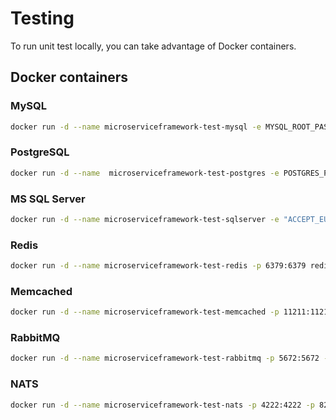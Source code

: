 # Testing

To run unit test locally, you can take advantage of Docker containers.

## Docker containers

### MySQL
```bash
docker run -d --name microserviceframework-test-mysql -e MYSQL_ROOT_PASSWORD=root -e MYSQL_DATABASE=microservice_framework_tests -p 3306:3306 mysql:8
```

### PostgreSQL
```bash
docker run -d --name  microserviceframework-test-postgres -e POSTGRES_PASSWORD=postgres -p 5432:5432 postgres:16
```

### MS SQL Server
```bash
docker run -d --name microserviceframework-test-sqlserver -e "ACCEPT_EULA=Y" -e "SA_PASSWORD=my_root_password123" -p 1433:1433 mcr.microsoft.com/mssql/server:2022-latest
```

### Redis
```bash
docker run -d --name microserviceframework-test-redis -p 6379:6379 redis:alpine
```

### Memcached
```bash
docker run -d --name microserviceframework-test-memcached -p 11211:11211 memcached:alpine
```

### RabbitMQ
```bash
docker run -d --name microserviceframework-test-rabbitmq -p 5672:5672 -p 15672:15672 rabbitmq:alpine
```

### NATS
```bash
docker run -d --name microserviceframework-test-nats -p 4222:4222 -p 8222:8222 -p 6222:6222 nats:alpine
```